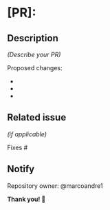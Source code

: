 # [PR]: 

<!--

merge template: ?quick_pull=1&assignees=marcoandre1&template=custom_pull_request_template.md

--->

## Description 

_(Describe your PR)_

Proposed changes:

  -
  -
  -

## Related issue

_(if applicable)_

Fixes #

## Notify

Repository owner: @marcoandre1

**Thank you! 🙌**

<!--

Need a custom PR template, use the template query parameter: ?quick_pull=1&assignees=marcoandre1&template=custom_pull_request_template.md
Reference: https://docs.github.com/en/communities/using-templates-to-encourage-useful-issues-and-pull-requests/creating-a-pull-request-template-for-your-repository

--->
